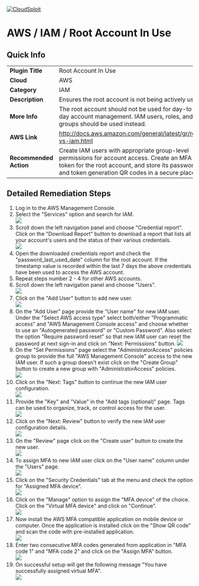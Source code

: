 [![CloudSploit](https://cloudsploit.com/img/logo-new-big-text-100.png "CloudSploit")](https://cloudsploit.com)

# AWS / IAM / Root Account In Use

## Quick Info

| | |
|-|-|
| **Plugin Title** | Root Account In Use |
| **Cloud** | AWS |
| **Category** | IAM |
| **Description** | Ensures the root account is not being actively used |
| **More Info** | The root account should not be used for day-to-day account management. IAM users, roles, and groups should be used instead. |
| **AWS Link** | http://docs.aws.amazon.com/general/latest/gr/root-vs-iam.html |
| **Recommended Action** | Create IAM users with appropriate group-level permissions for account access. Create an MFA token for the root account, and store its password and token generation QR codes in a secure place. |

## Detailed Remediation Steps
1. Log in to the AWS Management Console.
2. Select the "Services" option and search for IAM. </br><img src="/resources/aws/iam/root-account-in-use/step2.png"/>
3. Scroll down the left navigation panel and choose "Credential report". Click on the "Download Report" button to download a report that lists all your account's users and the status of their various credentials. </br><img src="/resources/aws/iam/root-account-in-use/step3.png"/>
4. Open the downloaded credentials report and check the "password_last_used_date" column for the root account. If the timestamp value is recorded within the last 7 days the above credentials have been used to access the AWS account.</br>
5. Repeat steps number 2 - 4 for other AWS accounts.</br>
6. Scroll down the left navigation panel and choose "Users". </br><img src="/resources/aws/iam/root-account-in-use/step6.png"/>
7. Click on the "Add User" button to add new user.</br><img src="/resources/aws/iam/root-account-in-use/step7.png"/>
8. On the "Add User" page provide the "User name" for new IAM user. Under the "Select AWS access type" select both/either "Programmatic access" and "AWS Management Console access" and choose whether to use an "Autogenerated password" or "Custom Password". Also select the option "Require password reset" so that new IAM user can reset the password at next sign-in and click on "Next: Permissions" button. <img src="/resources/aws/iam/root-account-in-use/step8.png"/>
9. On the "Set Permissions" page select the "AdministratorAccess" policies group to provide the full "AWS Management Console" access to the new IAM user. If such a group doesn't exist click on the "Create Group" button to create a new group with "AdministratorAccess" policies.</br><img src="/resources/aws/iam/root-account-in-use/step9.png"/>
10. Click on the "Next: Tags" button to continue the new IAM user configuration.</br><img src="/resources/aws/iam/root-account-in-use/step10.png"/>
11. Provide the "Key" and "Value" in the "Add tags (optional)" page. Tags can be used to organize, track, or control access for the user. </br><img src="/resources/aws/iam/root-account-in-use/step11.png"/>
12. Click on the "Next: Review" button to verify the new IAM user configuration details.</br><img src="/resources/aws/iam/root-account-in-use/step12.png"/>
13. On the "Review" page click on the "Create user" button to create the new user.</br><img src="/resources/aws/iam/root-account-in-use/step13.png"/>
14. To assign MFA to new IAM user click on the "User name" column under the "Users" page.</br><img src="/resources/aws/iam/root-account-in-use/step14.png"/>
15. Click on the "Security Credentials" tab at the menu and check the option for "Assigned MFA device".</br><img src="/resources/aws/iam/root-account-in-use/step15.png"/>
16. Click on the "Manage" option to assign the "MFA device" of the choice. Click on the "Virtual MFA device" and click on "Continue". </br><img src="/resources/aws/iam/root-account-in-use/step16.png"/>
17. Now install the AWS MFA compatible application on mobile device or computer. Once the application is installed click on the "Show QR code" and scan the code with pre-installed application.</br><img src="/resources/aws/iam/root-account-in-use/step18.png"/>
18. Enter two consecutive MFA codes generated from application in "MFA code 1" and "MFA code 2" and click on the "Assign MFA" button.</br><img src="/resources/aws/iam/root-account-in-use/step18.png"/>
19. On successful setup will get the following message "You have successfully assigned virtual MFA". </br><img src="/resources/aws/iam/root-account-in-use/step19.png"/>

